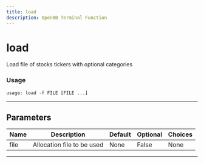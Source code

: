 ```yaml
---
title: load
description: OpenBB Terminal Function
---
```


# load

Load file of stocks tickers with optional categories

### Usage

```python
usage: load -f FILE [FILE ...]
```

---

## Parameters

| Name | Description | Default | Optional | Choices |
| ---- | ----------- | ------- | -------- | ------- |
| file | Allocation file to be used | None | False | None |
---

